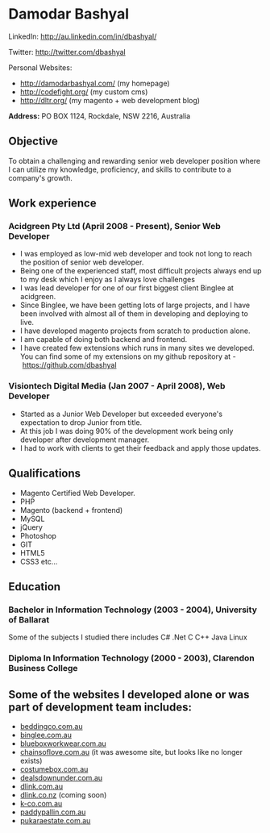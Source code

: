Damodar Bashyal
===============

LinkedIn: <a href="http://au.linkedin.com/in/dbashyal/" rel="nofollow">http://au.linkedin.com/in/dbashyal/</a>

Twitter: <a href="http://twitter.com/dbashyal/" rel="nofollow">http://twitter.com/dbashyal</a>

Personal Websites:

 - <a href="http://damodarbashyal.com/," rel="nofollow">http://damodarbashyal.com/</a> (my homepage)
 - <a href="http://codefight.org/," rel="nofollow">http://codefight.org/</a> (my custom cms)
 - <a href="http://dltr.org/" rel="nofollow">http://dltr.org/</a> (my magento + web development blog)

**Address:** PO BOX 1124, Rockdale, NSW 2216, Australia
	

## Objective

To obtain a challenging and rewarding senior web developer position where I can utilize my knowledge, proficiency, and skills to contribute to a company's growth.

## Work experience

### Acidgreen Pty Ltd (April 2008 - Present), Senior Web Developer
- I was employed as low-mid web developer and took not long to reach the position of senior web developer.
- Being one of the experienced staff, most difficult projects always end up to my desk which I enjoy as I always love challenges
- I was lead developer for one of our first biggest client Binglee at acidgreen.
- Since Binglee, we have been getting lots of large projects, and I have been involved with almost all of them in developing and deploying to live.
- I have developed magento projects from scratch to production alone.
- I am capable of doing both backend and frontend.
- I have created few extensions which runs in many sites we developed. You can find some of my extensions on my github
	repository at - https://github.com/dbashyal

### Visiontech Digital Media (Jan 2007 - April 2008), Web Developer
- Started as a Junior Web Developer but exceeded everyone's expectation to drop Junior from title.
- At this job I was doing 90% of the development work being only developer after development manager.
- I had to work with clients to get their feedback and apply those updates.

## Qualifications
-	Magento Certified Web Developer.
-	PHP
-	Magento (backend + frontend)
-	MySQL
-	jQuery
-	Photoshop
-	GIT
-	HTML5
-	CSS3 etc...

## Education

### Bachelor in Information Technology (2003 - 2004), University of Ballarat
Some of the subjects I studied there includes C# .Net C C++ Java Linux

### Diploma In Information Technology (2000 - 2003), Clarendon Business College

## Some of the websites I developed alone or was part of development team includes:
- <a href="http://www.beddingco.com.au/" rel="external nofollow">beddingco.com.au</a>
- <a href="http://www.binglee.com.au/" rel="external nofollow">binglee.com.au</a>
- <a href="http://www.blueboxworkwear.com.au/" rel="external nofollow">blueboxworkwear.com.au</a>
- <a href="http://chainsoflove.com.au/" rel="external nofollow">chainsoflove.com.au</a> (it was awesome site, but looks like no longer exists)
- <a href="http://www.costumebox.com.au/" rel="external nofollow">costumebox.com.au</a>
- <a href="https://www.dealsdownunder.com.au/" rel="external nofollow">dealsdownunder.com.au</a>
- <a href="http://www.dlink.com.au/" rel="external nofollow">dlink.com.au</a>
- <a href="http://dlink.co.nz/" rel="external nofollow">dlink.co.nz</a> (coming soon)
- <a href="http://www.k-co.com.au/" rel="external nofollow">k-co.com.au</a>
- <a href="http://www.paddypallin.com.au/" rel="external nofollow">paddypallin.com.au</a>
- <a href="http://www.pukaraestate.com.au/" rel="external nofollow">pukaraestate.com.au</a>





